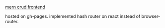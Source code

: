 [mern crud frontend](https://adnjoo.github.io/mernfrontend/)


hosted on gh-pages. implemented hash router on react instead of browser-router.
